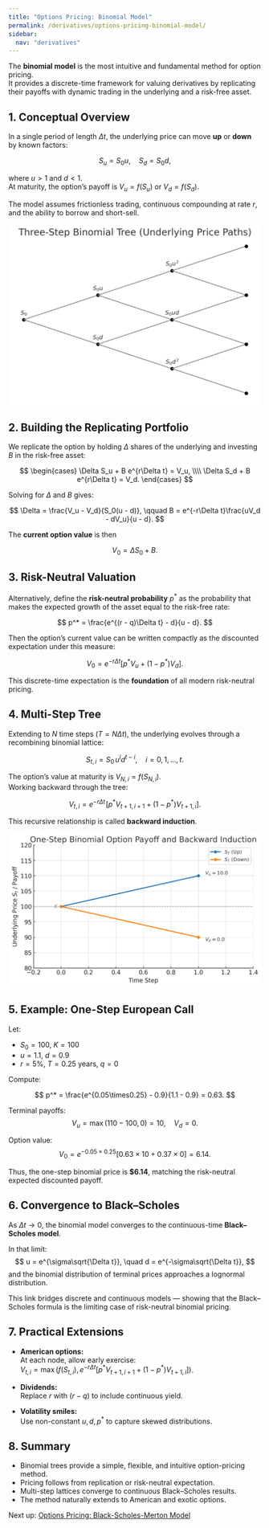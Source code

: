 ```yaml
---
title: "Options Pricing: Binomial Model"
permalink: /derivatives/options-pricing-binomial-model/
sidebar:
  nav: "derivatives"
---
```


The **binomial model** is the most intuitive and fundamental method for option pricing.  
It provides a discrete-time framework for valuing derivatives by replicating their payoffs with dynamic trading in the underlying and a risk-free asset.

## 1. Conceptual Overview

In a single period of length $\Delta t$, the underlying price can move **up** or **down** by known factors:

$$
S_u = S_0 u, \quad S_d = S_0 d,
$$

where $u > 1$ and $d < 1$.  
At maturity, the option’s payoff is $V_u = f(S_u)$ or $V_d = f(S_d)$.

The model assumes frictionless trading, continuous compounding at rate $r$, and the ability to borrow and short-sell.

![Binomial tree schematic](imgs/binomial_tree.png)

## 2. Building the Replicating Portfolio

We replicate the option by holding $\Delta$ shares of the underlying and investing $B$ in the risk-free asset:

$$
\begin{cases}
\Delta S_u + B e^{r\Delta t} = V_u, \\\\
\Delta S_d + B e^{r\Delta t} = V_d.
\end{cases}
$$

Solving for $\Delta$ and $B$ gives:

$$
\Delta = \frac{V_u - V_d}{S_0(u - d)}, \qquad
B = e^{-r\Delta t}\frac{uV_d - dV_u}{u - d}.
$$

The **current option value** is then

$$
V_0 = \Delta S_0 + B.
$$

## 3. Risk-Neutral Valuation

Alternatively, define the **risk-neutral probability** $p^*$ as the probability that makes the expected growth of the asset equal to the risk-free rate:

$$
p^* = \frac{e^{(r - q)\Delta t} - d}{u - d}.
$$

Then the option’s current value can be written compactly as the discounted expectation under this measure:

$$
V_0 = e^{-r\Delta t}\left[p^* V_u + (1 - p^*)V_d\right].
$$

This discrete-time expectation is the **foundation** of all modern risk-neutral pricing.

## 4. Multi-Step Tree

Extending to $N$ time steps ($T = N \Delta t$), the underlying evolves through a recombining binomial lattice:

$$
S_{t,i} = S_0\, u^i d^{t-i}, \quad i = 0,1,\dots,t.
$$

The option’s value at maturity is $V_{N,i} = f(S_{N,i})$.  
Working backward through the tree:

$$
V_{t,i} = e^{-r\Delta t}\!\left[p^* V_{t+1,i+1} + (1 - p^*)V_{t+1,i}\right].
$$

This recursive relationship is called **backward induction**.

![Option payoff on binomial tree](imgs/binomial_payoff.png)

## 5. Example: One-Step European Call

Let:

- $S_0 = 100$, $K = 100$
- $u = 1.1$, $d = 0.9$
- $r = 5\%$, $T = 0.25$ years, $q=0$

Compute:

$$
p^* = \frac{e^{0.05\times0.25} - 0.9}{1.1 - 0.9} = 0.63.
$$

Terminal payoffs:
$$
V_u = \max(110 - 100, 0) = 10, \quad V_d = 0.
$$

Option value:
$$
V_0 = e^{-0.05\times0.25}[0.63\times10 + 0.37\times0] = 6.14.
$$

Thus, the one-step binomial price is **\$6.14**, matching the risk-neutral expected discounted payoff.

## 6. Convergence to Black–Scholes

As $\Delta t \to 0$, the binomial model converges to the continuous-time **Black–Scholes model**.

In that limit:
$$
u = e^{\sigma\sqrt{\Delta t}}, \quad d = e^{-\sigma\sqrt{\Delta t}},
$$
and the binomial distribution of terminal prices approaches a lognormal distribution.

This link bridges discrete and continuous models — showing that the Black–Scholes formula is the limiting case of risk-neutral binomial pricing.

## 7. Practical Extensions

- **American options:**  
  At each node, allow early exercise:  
  $V_{t,i} = \max(f(S_{t,i}), e^{-r\Delta t}[p^*V_{t+1,i+1} + (1-p^*)V_{t+1,i}])$.

- **Dividends:**  
  Replace $r$ with $(r - q)$ to include continuous yield.

- **Volatility smiles:**  
  Use non-constant $u,d,p^*$ to capture skewed distributions.

## 8. Summary

- Binomial trees provide a simple, flexible, and intuitive option-pricing method.  
- Pricing follows from replication or risk-neutral expectation.  
- Multi-step lattices converge to continuous Black–Scholes results.  
- The method naturally extends to American and exotic options.

Next up: [Options Pricing: Black-Scholes-Merton Model](options-pricing-black-scholes-merton-model.md)
